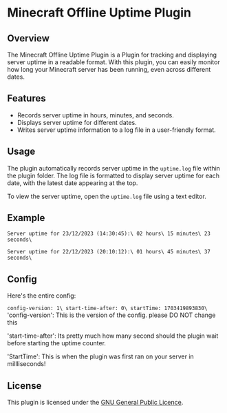 # Minecraft Offline Uptime Plugin

## Overview

The Minecraft Offline Uptime Plugin is a Plugin for tracking and displaying server uptime in a readable format. With this plugin, you can easily monitor how long your Minecraft server has been running, even across different dates.

## Features

- Records server uptime in hours, minutes, and seconds.
- Displays server uptime for different dates.
- Writes server uptime information to a log file in a user-friendly format.

## Usage

The plugin automatically records server uptime in the `uptime.log` file within the plugin folder. The log file is formatted to display server uptime for each date, with the latest date appearing at the top.

To view the server uptime, open the `uptime.log` file using a text editor.

## Example

`Server uptime for 23/12/2023 (14:30:45):\
02 hours\
15 minutes\
23 seconds\`

`Server uptime for 22/12/2023 (20:10:12):\
      01 hours\
     45 minutes\
     37 seconds\`


## Config

Here's the entire config:

 `
config-version: 1\
start-time-after: 0\
startTime: 1703419893830\
`
'config-version': This is the version of the config. please DO NOT change this

'start-time-after': Its pretty much how many second should the plugin wait before starting the uptime counter.

'StartTime': This is when the plugin was first ran on your server in millliseconds!

## License

This plugin is licensed under the [GNU General Public Licence](LICENSE).

